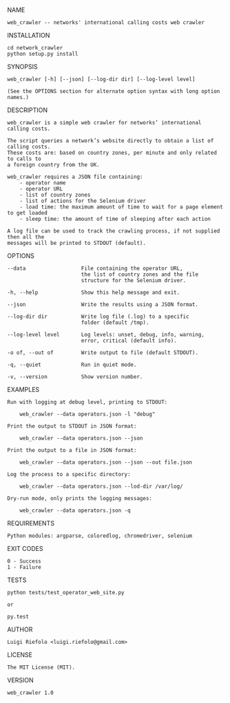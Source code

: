 NAME

    web_crawler -- networks' international calling costs web crawler

INSTALLATION

    cd network_crawler
    python setup.py install

SYNOPSIS

    web_crawler [-h] [--json] [--log-dir dir] [--log-level level]

    (See the OPTIONS section for alternate option syntax with long option names.)

DESCRIPTION

    web_crawler is a simple web crawler for networks’ international calling costs.

    The script queries a network’s website directly to obtain a list of calling costs.
    These costs are: based on country zones, per minute and only related to calls to
    a foreign country from the UK.

    web_crawler requires a JSON file containing:
        - operator name
        - operator URL
        - list of country zones
        - list of actions for the Selenium driver
        - load time: the maximum amount of time to wait for a page element to get loaded
        - sleep time: the amount of time of sleeping after each action

    A log file can be used to track the crawling process, if not supplied then all the
    messages will be printed to STDOUT (default).

OPTIONS

    --data			        File containing the operator URL,
				            the list of country zones and the file
				            structure for the Selenium driver.

    -h, --help       		Show this help message and exit.

    --json           		Write the results using a JSON format.

    --log-dir dir    		Write log file (.log) to a specific
                            folder (default /tmp).

    --log-level level		Log levels: unset, debug, info, warning,
                            error, critical (default info).

    -o of, --out of  		Write output to file (default STDOUT).

    -q, --quiet      		Run in quiet mode.

    -v, --version    		Show version number.

EXAMPLES

    Run with logging at debug level, printing to STDOUT:

        web_crawler --data operators.json -l "debug"

    Print the output to STDOUT in JSON format:

        web_crawler --data operators.json --json

    Print the output to a file in JSON format:

        web_crawler --data operators.json --json --out file.json

    Log the process to a specific directory:

        web_crawler --data operators.json --lod-dir /var/log/

    Dry-run mode, only prints the logging messages:

        web_crawler --data operators.json -q

REQUIREMENTS

    Python modules: argparse, coloredlog, chromedriver, selenium

EXIT CODES

    0 - Success
    1 - Failure

TESTS

    python tests/test_operator_web_site.py

    or

    py.test

AUTHOR

    Luigi Riefolo <luigi.riefolo@gmail.com>

LICENSE

    The MIT License (MIT).

VERSION

    web_crawler 1.0
